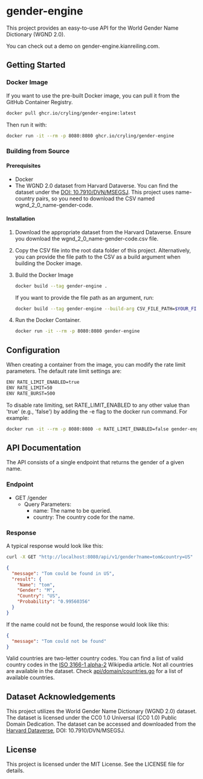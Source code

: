# gender-engine

This project provides an easy-to-use API for the World Gender Name Dictionary (WGND 2.0).

You can check out a demo on gender-engine.kianreiling.com.

## Getting Started

### Docker Image

If you want to use the pre-built Docker image, you can pull it from the GitHub Container Registry.

```sh
docker pull ghcr.io/cryling/gender-engine:latest
```

Then run it with:

```sh
docker run -it --rm -p 8080:8080 ghcr.io/cryling/gender-engine
```

### Building from Source

#### Prerequisites

- Docker
- The WGND 2.0 dataset from Harvard Dataverse. You can find the dataset under the [DOI: 10.7910/DVN/MSEGSJ](https://dataverse.harvard.edu/dataset.xhtml?persistentId=doi:10.7910/DVN/MSEGSJ). This project uses name-country pairs, so you need to download the CSV named wgnd_2_0_name-gender-code.

#### Installation

1. Download the appropriate dataset from the Harvard Dataverse. Ensure you download the wgnd_2_0_name-gender-code.csv file.

2. Copy the CSV file into the root data folder of this project. Alternatively, you can provide the file path to the CSV as a build argument when building the Docker image.

3. Build the Docker Image

   ```sh
   docker build --tag gender-engine .
   ```

   If you want to provide the file path as an argument, run:

   ```sh
   docker build --tag gender-engine --build-arg CSV_FILE_PATH=$YOUR_FILE_PATH .
   ```

4. Run the Docker Container.

   ```sh
   docker run -it --rm -p 8080:8080 gender-engine
   ```

## Configuration

When creating a container from the image, you can modify the rate limit parameters. The default rate limit settings are:

```sh
ENV RATE_LIMIT_ENABLED=true
ENV RATE_LIMIT=50
ENV RATE_BURST=500
```

To disable rate limiting, set RATE_LIMIT_ENABLED to any other value than 'true' (e.g., 'false') by adding the -e flag to the docker run command. For example:

```sh
docker run -it --rm -p 8080:8080 -e RATE_LIMIT_ENABLED=false gender-engine
```

## API Documentation

The API consists of a single endpoint that returns the gender of a given name.

### Endpoint

- GET /gender
  - Query Parameters:
    - name: The name to be queried.
    - country: The country code for the name.

### Response

A typical response would look like this:

```sh
curl -X GET "http://localhost:8080/api/v1/gender?name=tom&country=US"
```

```json
{
  "message": "Tom could be found in US",
  "result": {
    "Name": "tom",
    "Gender": "M",
    "Country": "US",
    "Probability": "0.99560356"
  }
}
```

If the name could not be found, the response would look like this:

```json
{
  "message": "Tom could not be found"
}
```

Valid countries are two-letter country codes. You can find a list of valid country codes in the [ISO 3166-1 alpha-2](https://en.wikipedia.org/wiki/ISO_3166-1_alpha-2) Wikipedia article. Not all countries are available in the dataset. Check [api/domain/countries.go](https://github.com/cryling/gender-engine/blob/main/api/domain/countries.go) for a list of available countries.

## Dataset Acknowledgements

This project utilizes the World Gender Name Dictionary (WGND 2.0) dataset. The dataset is licensed under the CC0 1.0 Universal (CC0 1.0) Public Domain Dedication. The dataset can be accessed and downloaded from the [Harvard Dataverse](https://dataverse.harvard.edu), DOI: 10.7910/DVN/MSEGSJ.

## License

This project is licensed under the MIT License. See the LICENSE file for details.
